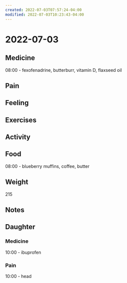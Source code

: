 ```yaml
---
created: 2022-07-03T07:57:24-04:00
modified: 2022-07-03T10:23:43-04:00
---
```


# 2022-07-03

## Medicine

08:00 - fexofenadrine, butterburr, vitamin D, flaxseed oil 


## Pain


## Feeling


## Exercises


## Activity


## Food

08:00 - blueberry muffins, coffee, butter 


## Weight

215


## Notes


## Daughter

### Medicine

10:00 - ibuprofen 


### Pain

10:00 - head
